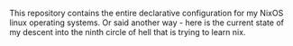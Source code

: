 This repository contains the entire declarative configuration for my NixOS linux operating systems. Or said another way - here is the current state of my descent into the ninth circle of hell that is trying to learn nix.
